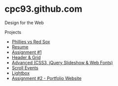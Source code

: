 # cpc93.github.com

Design for the Web

Projects
* [Phillies vs Red Sox](http://cpc93.github.com/phillies "Phillies vs Red Sox")
* [Resume](http://cpc93.github.com/resume "Resume") 
* [Assignment #1](http://cpc93.github.com/assignment1 "Assignment #1") 
* [Header & Grid](http://cpc93.github.com/header-grid "Header & Grid") 
* [Advanced (CSS3, jQuery Slideshow & Web Fonts)](http://cpc93.github.com/advanced "Advanced") 
* [Scroll Events](http://cpc93.github.com/scrollit "Scroll Events") 
* [Lightbox](http://cpc93.github.com/lightbox "Lightbox")
* [Assignment #2 - Portfolio Website](http://cpc93.github.com/assignment2 "Assignment #2")  